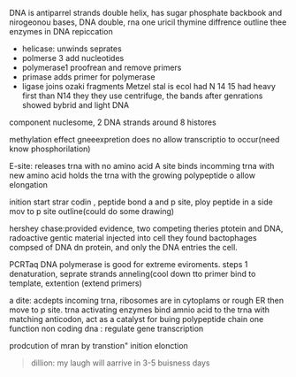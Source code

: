 DNA is antiparrel strands double helix, has sugar phosphate backbook and nirogeonou bases, DNA double, rna one uricil thymine diffrence
outline thee enzymes in DNA repiccation
 - helicase: unwinds seprates
 - polmerse 3 add nucleotides
 - polymerase1 proofrean and remove primers
 - primase adds primer for polymerase
 - ligase joins ozaki fragments
Metzel stal is ecol had N 14 15 had heavy first than N14 they they use  centrifuge, the bands after genrations showed bybrid and light DNA

component nuclesome, 2 DNA strands around 8 histores

methylation effect gneeexpretion does no allow transcriptio to occur(need know phosphorilation)

E-site: releases trna with no amino acid
A site binds incomming trna with new amino acid
holds the trna with the growing polypeptide o allow elongation

inition start strar codin , peptide bond a and p site, ploy peptide in a side mov to p site outline(could do some drawing)

hershey chase:provided evidence, two competing theries ptotein and DNA, radoactive gentic material injected into cell they found bactophages compsed of DNA dn protein, and only the DNA entries the cell. 

PCRTaq DNA polymerase is good for extreme eviroments.
steps 1 denaturation, seprate strands
anneling(cool down tto primer bind to template, extention (extend primers)


a dite: acdepts incoming trna, ribosomes are in cytoplams or rough ER then move to p site. 
trna activating enzymes bind amnio acid to the trna with matching anticodon, act as a catalyst for buing polypeptide chain
one function non coding dna : regulate gene transcription

prodcution of mran by transtion" 
inition elonction 


> dillion: my laugh will aarrive in 3-5 buisness days
> 
<!--stackedit_data:
eyJoaXN0b3J5IjpbMTIxNjkzNTU3MCwyMTMxMDkwNDc0LC0xOT
AwNzE4MTY0XX0=
-->